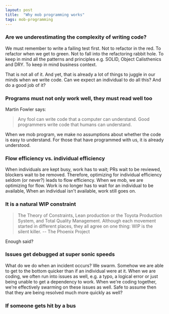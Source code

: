 ```yaml
---
layout: post
title:  "Why mob programming works"
tags: mob-programming
---
```

### Are we underestimating the complexity of writing code?
We must remember to write a failing test first.
Not to refactor in the red.
To refactor when we get to green.
Not to fall into the refactoring rabbit hole.
To keep in mind all the patterns and principles
e.g. SOLID, Object Calisthenics and DRY.
To keep in mind business context.

That is not all of it.
And yet, that is already a lot of things to juggle in our minds when we write code.
Can we expect an individual to do all this?
And do a good job of it?

### Programs must not only work well, they must read well too
Martin Fowler says:
> Any fool can write code that a computer can understand.
> Good programmers write code that humans can understand.

When we mob program, we make no assumptions about whether
the code is easy to understand. For those that have programmed with us, 
it is already understood.

### Flow efficiency vs. individual efficiency
When individuals are kept busy, work has to wait;
PRs wait to be reviewed, blockers wait to be removed.
Therefore, optimizing for individual efficiency seldom (or never?)
leads to flow efficiency.
When we mob, we are optimizing for flow.
Work is no longer has to wait for an individual to be available,
When an individual isn't available, work still goes on.

### It is a natural WIP constraint
> The Theory of Constraints, Lean production or the Toyota Production System, and Total Quality Management. Although each movement started in different places, they all agree on one thing: WIP is the silent killer.
> -- The Phoenix Project

Enough said?

### Issues get debugged at super sonic speeds
What do we do when an incident occurs? We swarm.
Somehow we are able to get to the bottom quicker 
than if an individual were at it.
When we are coding, we often run into issues as well,
e.g. a typo, a logical error or
just being unable to get a dependency to work.
When we're coding together,
we're effectively swarming on these issues as well.
Safe to assume then that they are being resolved much more quickly as well?

### If someone gets hit by a bus
